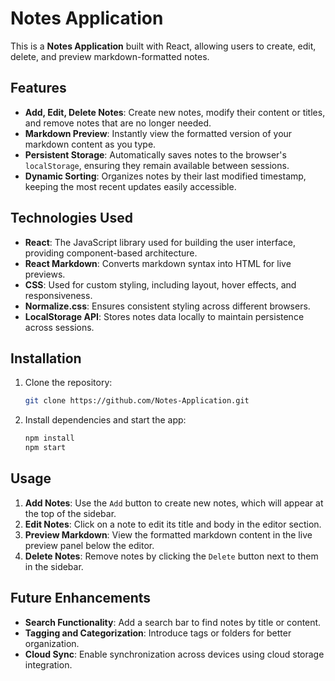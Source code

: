 # Notes Application

This is a **Notes Application** built with React, allowing users to create, edit, delete, and preview markdown-formatted notes.

## Features
- **Add, Edit, Delete Notes**: Create new notes, modify their content or titles, and remove notes that are no longer needed.
- **Markdown Preview**: Instantly view the formatted version of your markdown content as you type.
- **Persistent Storage**: Automatically saves notes to the browser's `localStorage`, ensuring they remain available between sessions.
- **Dynamic Sorting**: Organizes notes by their last modified timestamp, keeping the most recent updates easily accessible.

## Technologies Used
- **React**: The JavaScript library used for building the user interface, providing component-based architecture.
- **React Markdown**: Converts markdown syntax into HTML for live previews.
- **CSS**: Used for custom styling, including layout, hover effects, and responsiveness.
- **Normalize.css**: Ensures consistent styling across different browsers.
- **LocalStorage API**: Stores notes data locally to maintain persistence across sessions.

## Installation
1. Clone the repository:
   ```bash
   git clone https://github.com/Notes-Application.git
   ```
2. Install dependencies and start the app:
   ```bash
   npm install
   npm start
   ```

## Usage
1. **Add Notes**: Use the `Add` button to create new notes, which will appear at the top of the sidebar.
2. **Edit Notes**: Click on a note to edit its title and body in the editor section.
3. **Preview Markdown**: View the formatted markdown content in the live preview panel below the editor.
4. **Delete Notes**: Remove notes by clicking the `Delete` button next to them in the sidebar.

## Future Enhancements
- **Search Functionality**: Add a search bar to find notes by title or content.
- **Tagging and Categorization**: Introduce tags or folders for better organization.
- **Cloud Sync**: Enable synchronization across devices using cloud storage integration.


